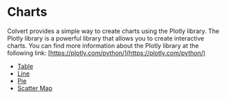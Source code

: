 # Charts

Colvert provides a simple way to create charts using the Plotly library. The Plotly library is a powerful library that allows you to create interactive charts. You can find more information about the Plotly library at the following link: [https://plotly.com/python/](https://plotly.com/python/)


* [Table](/docs/charts/table/)
* [Line](/docs/charts/line/)
* [Pie](/docs/charts/pie/)
* [Scatter Map](/docs/charts/scatter_map/)